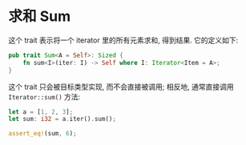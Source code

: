 
# 求和 Sum
这个 trait 表示将一个 iterator 里的所有元素求和, 得到结果.
它的定义如下:

```rust
pub trait Sum<A = Self>: Sized {
    fn sum<I>(iter: I) -> Self where I: Iterator<Item = A>;
}
```

这个 trait 只会被目标类型实现, 而不会直接被调用; 相反地, 通常直接调用 `Iterator::sum()` 方法:
```rust
let a = [1, 2, 3];
let sum: i32 = a.iter().sum();

assert_eq!(sum, 6);
```
